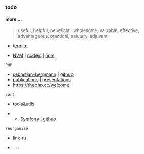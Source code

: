 ### todo

#### more ...
> useful, helpful, beneficial, wholesome, valuable, effective, advantageous, practical, salutary, adjuvant

* [termite](https://github.com/thestinger/termite)

* [NVM](https://github.com/creationix/nvm 'Node Version Manager - Simple bash script to manage multiple active node.js versions ') | [nodejs](https://github.com/nodejs/node 'Node.js JavaScript runtime') | [npm](https://github.com/npm/cli)

`PHP`
* [sebastian-bergmann](https://sebastian-bergmann.de/) | [github](https://github.com/sebastianbergmann)
* [publications](https://sebastian-bergmann.de/publications.html) | [presentations](https://sebastian-bergmann.de/presentations.html)
* https://thephp.cc/welcome

`sort`
* [tools&utils](/man/toolsandutils.md)

* * [Symfony](https://symfony.com/ "Symfony, High Performance PHP Framework for Web Development") | [github](https://github.com/symfony/symfony)

`reorganize`

* [link-ru](link.ru.md)

* `...`
